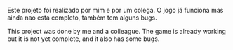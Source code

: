 Este projeto foi realizado por mim e por um colega. O jogo já funciona mas ainda nao está completo, também tem alguns bugs.

This project was done by me and a colleague. The game is already working but it is not yet complete, and it also has some bugs.
